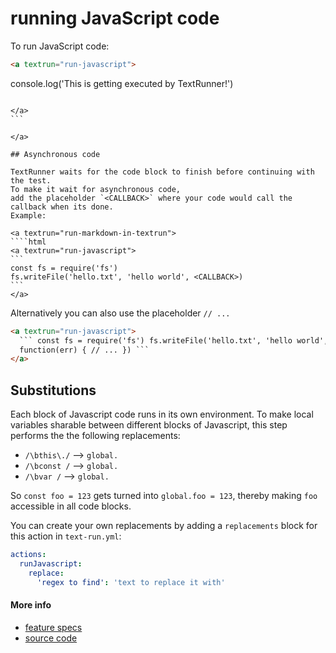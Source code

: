 # running JavaScript code

To run JavaScript code:

<a textrun="run-markdown-in-textrun">

```html
<a textrun="run-javascript">
````
console.log('This is getting executed by TextRunner!')
````

</a>
```

</a>

## Asynchronous code

TextRunner waits for the code block to finish before continuing with the test.
To make it wait for asynchronous code,
add the placeholder `<CALLBACK>` where your code would call the callback when its done.
Example:

<a textrun="run-markdown-in-textrun">
````html
<a textrun="run-javascript">
`​``
const fs = require('fs')
fs.writeFile('hello.txt', 'hello world', <CALLBACK>)
`​``
</a>
````
</a>

Alternatively you can also use the placeholder `// ...`
<a textrun="run-markdown-in-textrun">

```html
<a textrun="run-javascript">
  `​`` const fs = require('fs') fs.writeFile('hello.txt', 'hello world',
  function(err) { // ... }) `​``
</a>
```

</a>

## Substitutions

Each block of Javascript code runs in its own environment.
To make local variables sharable between different blocks of Javascript,
this step performs the the following replacements:

- `/\bthis\./` --> `global.`
- `/\bconst /` --> `global.`
- `/\bvar /` --> `global.`

So `const foo = 123` gets turned into `global.foo = 123`,
thereby making `foo` accessible in all code blocks.

You can create your own replacements by adding a `replacements` block
for this action
in `text-run.yml`:

```yml
actions:
  runJavascript:
    replace:
      'regex to find': 'text to replace it with'
```

#### More info

- [feature specs](../../features/actions/built-in/run-javascript/run-javascript.feature)
- [source code](../../src/built-in-actions/run-javascript.ts)
